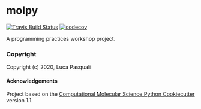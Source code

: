 molpy
==============================
[//]: # (Badges)
[![Travis Build Status](https://travis-ci.com/Obudo/molpy.svg?branch=master)](https://travis-ci.com/Obudo/molpy)
[![codecov](https://codecov.io/gh/Obudo/molpy/branch/master/graph/badge.svg)](https://codecov.io/gh/Obudo/molpy/branch/master)

A programming practices workshop project.

### Copyright

Copyright (c) 2020, Luca Pasquali


#### Acknowledgements
 
Project based on the 
[Computational Molecular Science Python Cookiecutter](https://github.com/molssi/cookiecutter-cms) version 1.1.
